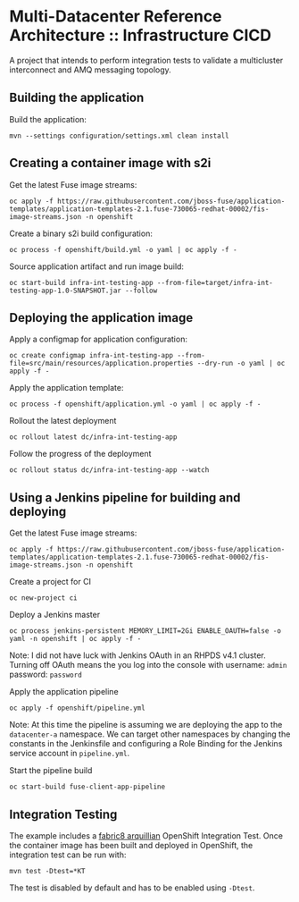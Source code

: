 # Multi-Datacenter Reference Architecture :: Infrastructure CICD

A project that intends to perform integration tests to validate a multicluster
interconnect and AMQ messaging topology.

## Building the application

Build the application:

`mvn --settings configuration/settings.xml clean install`

## Creating a container image with s2i

Get the latest Fuse image streams:

`oc apply -f https://raw.githubusercontent.com/jboss-fuse/application-templates/application-templates-2.1.fuse-730065-redhat-00002/fis-image-streams.json -n openshift`

Create a binary s2i build configuration:

`oc process -f openshift/build.yml -o yaml | oc apply -f -`

Source application artifact and run image build:

`oc start-build infra-int-testing-app --from-file=target/infra-int-testing-app-1.0-SNAPSHOT.jar --follow`

## Deploying the application image

Apply a configmap for application configuration:

`oc create configmap infra-int-testing-app --from-file=src/main/resources/application.properties --dry-run -o yaml | oc apply -f -`

Apply the application template:

`oc process -f openshift/application.yml -o yaml | oc apply -f -`

Rollout the latest deployment

`oc rollout latest dc/infra-int-testing-app`

Follow the progress of the deployment

`oc rollout status dc/infra-int-testing-app --watch`

## Using a Jenkins pipeline for building and deploying

Get the latest Fuse image streams:

`oc apply -f https://raw.githubusercontent.com/jboss-fuse/application-templates/application-templates-2.1.fuse-730065-redhat-00002/fis-image-streams.json -n openshift`

Create a project for CI

`oc new-project ci`

Deploy a Jenkins master

`oc process jenkins-persistent MEMORY_LIMIT=2Gi ENABLE_OAUTH=false -o yaml -n openshift | oc apply -f -`

Note: I did not have luck with Jenkins OAuth in an RHPDS v4.1 cluster. Turning off OAuth means the you log into the console with username: `admin` password: `password`

Apply the application pipeline

`oc apply -f openshift/pipeline.yml`

Note: At this time the pipeline is assuming we are deploying the app to the `datacenter-a` namespace. We can target other namespaces by changing the constants in the Jenkinsfile and configuring a Role Binding for the Jenkins service account in `pipeline.yml`.

Start the pipeline build

`oc start-build fuse-client-app-pipeline`

## Integration Testing

The example includes a [fabric8 arquillian](https://github.com/fabric8io/fabric8/tree/v2.2.170.redhat/components/fabric8-arquillian) OpenShift Integration Test. 
Once the container image has been built and deployed in OpenShift, the integration test can be run with:

`mvn test -Dtest=*KT`

The test is disabled by default and has to be enabled using `-Dtest`. 
